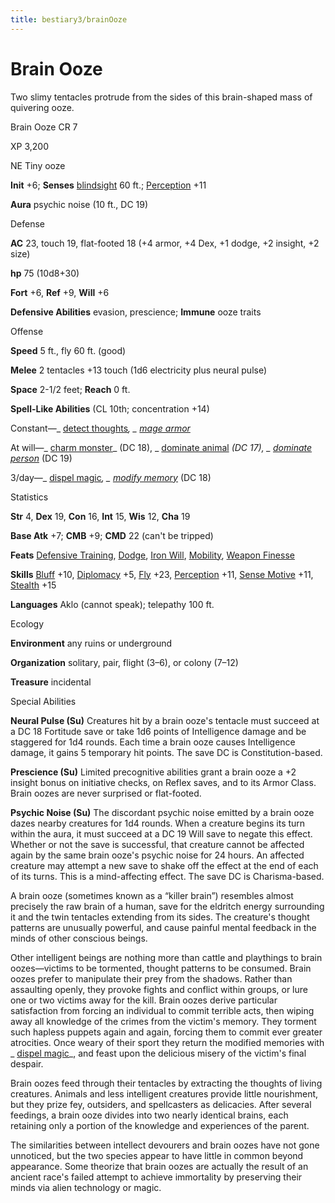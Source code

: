 ```yaml
---
title: bestiary3/brainOoze
---
```

# Brain Ooze

Two slimy tentacles protrude from the sides of this brain-shaped mass of quivering ooze.

Brain Ooze CR 7

XP 3,200

NE Tiny ooze

**Init** +6; **Senses** [blindsight](monster_dir/universalMonsterRules#_blindsight) 60 ft.; [Perception](skills/perception#_perception) +11

**Aura** psychic noise (10 ft., DC 19)

Defense

**AC** 23, touch 19, flat-footed 18 (+4 armor, +4 Dex, +1 dodge, +2 insight, +2 size)

**hp** 75 (10d8+30)

**Fort** +6, **Ref** +9, **Will** +6

**Defensive Abilities** evasion, prescience; **Immune** ooze traits

Offense

**Speed** 5 ft., fly 60 ft. (good)

**Melee** 2 tentacles +13 touch (1d6 electricity plus neural pulse)

**Space** 2-1/2 feet; **Reach** 0 ft.

**Spell-Like Abilities** (CL 10th; concentration +14)

Constant—_ [detect thoughts](spell_dir/detectThoughts#_detect-thoughts)_, _ [mage armor](spells/mageArmor#_mage-armor)_

At will—_ [charm monster](spell_dir/charmMonster#_charm-monster)_ (DC 18), _ [dominate animal](spells/dominateAnimal#_dominate-animal) _(DC 17), _ [dominate person](spell_dir/dominatePerson#_dominate-person)_ (DC 19)

3/day—_ [dispel magic](spell_dir/dispelMagic#_dispel-magic)_, _ [modify memory](spells/modifyMemory#_modify-memory)_ (DC 18)

Statistics

**Str** 4, **Dex** 19, **Con** 16, **Int** 15, **Wis** 12, **Cha** 19

**Base Atk** +7; **CMB** +9; **CMD** 22 (can't be tripped)

**Feats** [Defensive Training](feats#_defensive-training), [Dodge](feats#_dodge), [Iron Will](feats#_iron-will), [Mobility](feats#_mobility), [Weapon Finesse](feats#_weapon-finesse)

**Skills** [Bluff](skill_dir/bluff#_bluff) +10, [Diplomacy](skills/diplomacy#_diplomacy) +5, [Fly](skill_dir/fly#_fly) +23, [Perception](skills/perception#_perception) +11, [Sense Motive](skill_dir/senseMotive#_sense-motive) +11, [Stealth](skills/stealth#_stealth) +15

**Languages** Aklo (cannot speak); telepathy 100 ft.

Ecology

**Environment** any ruins or underground

**Organization** solitary, pair, flight (3–6), or colony (7–12)

**Treasure** incidental

Special Abilities

**Neural Pulse (Su)** Creatures hit by a brain ooze's tentacle must succeed at a DC 18 Fortitude save or take 1d6 points of Intelligence damage and be staggered for 1d4 rounds. Each time a brain ooze causes Intelligence damage, it gains 5 temporary hit points. The save DC is Constitution-based.

**Prescience (Su)** Limited precognitive abilities grant a brain ooze a +2 insight bonus on initiative checks, on Reflex saves, and to its Armor Class. Brain oozes are never surprised or flat-footed.

**Psychic Noise (Su)** The discordant psychic noise emitted by a brain ooze dazes nearby creatures for 1d4 rounds. When a creature begins its turn within the aura, it must succeed at a DC 19 Will save to negate this effect. Whether or not the save is successful, that creature cannot be affected again by the same brain ooze's psychic noise for 24 hours. An affected creature may attempt a new save to shake off the effect at the end of each of its turns. This is a mind-affecting effect. The save DC is Charisma-based.

A brain ooze (sometimes known as a “killer brain”) resembles almost precisely the raw brain of a human, save for the eldritch energy surrounding it and the twin tentacles extending from its sides. The creature's thought patterns are unusually powerful, and cause painful mental feedback in the minds of other conscious beings.

Other intelligent beings are nothing more than cattle and playthings to brain oozes—victims to be tormented, thought patterns to be consumed. Brain oozes prefer to manipulate their prey from the shadows. Rather than assaulting openly, they provoke fights and conflict within groups, or lure one or two victims away for the kill. Brain oozes derive particular satisfaction from forcing an individual to commit terrible acts, then wiping away all knowledge of the crimes from the victim's memory. They torment such hapless puppets again and again, forcing them to commit ever greater atrocities. Once weary of their sport they return the modified memories with _ [dispel magic](spell_dir/dispelMagic#_dispel-magic)_, and feast upon the delicious misery of the victim's final despair.

Brain oozes feed through their tentacles by extracting the thoughts of living creatures. Animals and less intelligent creatures provide little nourishment, but they prize fey, outsiders, and spellcasters as delicacies. After several feedings, a brain ooze divides into two nearly identical brains, each retaining only a portion of the knowledge and experiences of the parent.

The similarities between intellect devourers and brain oozes have not gone unnoticed, but the two species appear to have little in common beyond appearance. Some theorize that brain oozes are actually the result of an ancient race's failed attempt to achieve immortality by preserving their minds via alien technology or magic.

